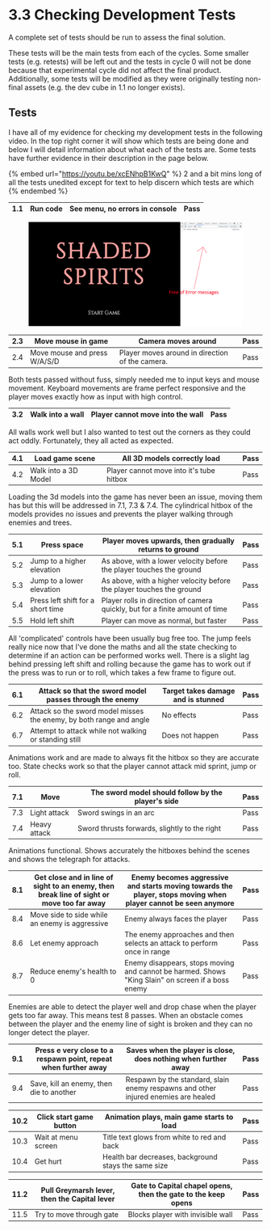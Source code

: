 # 3.3 Checking Development Tests

A complete set of tests should be run to assess the final solution.

These tests will be the main tests from each of the cycles. Some smaller tests (e.g. retests) will be left out and the tests in cycle 0 will not be done because that experimental cycle did not affect the final product. Additionally, some tests will be modified as they were originally testing non-final assets (e.g. the dev cube in 1.1 no longer exists).

## Tests

I have all of my evidence for checking my development tests in the following video. In the top right corner it will show which tests are being done and below I will detail information about what each of the tests are. Some tests have further evidence in their description in the page below.

{% embed url="https://youtu.be/xcENhpB1KwQ" %}
2 and a bit mins long of all the tests unedited except for text to help discern which tests are which
{% endembed %}

| 1.1 | Run code | See menu, no errors in console | Pass |
| --- | -------- | ------------------------------ | ---- |

<figure><img src="../.gitbook/assets/image.png" alt=""><figcaption></figcaption></figure>

| 2.3 | Move mouse in game           | Camera moves around                             | Pass |
| --- | ---------------------------- | ----------------------------------------------- | ---- |
| 2.4 | Move mouse and press W/A/S/D | Player moves around in direction of the camera. | Pass |

Both tests passed without fuss, simply needed me to input keys and mouse movement. Keyboard movements are frame perfect responsive and the player moves exactly how as input with high control.

| 3.2 | Walk into a wall | Player cannot move into the wall | Pass |
| --- | ---------------- | -------------------------------- | ---- |

All walls work well but I also wanted to test out the corners as they could act oddly. Fortunately, they all acted as expected.

| 4.1 | Load game scene      | All 3D models correctly load             | Pass |
| --- | -------------------- | ---------------------------------------- | ---- |
| 4.2 | Walk into a 3D Model | Player cannot move into it's tube hitbox | Pass |

Loading the 3d models into the game has never been an issue, moving them has but this will be addressed in 7.1, 7.3 & 7.4. The cylindrical hitbox of the models provides no issues and prevents the player walking through enemies and trees.

| 5.1 | Press space                       | Player moves upwards, then gradually returns to ground                       | Pass |
| --- | --------------------------------- | ---------------------------------------------------------------------------- | ---- |
| 5.2 | Jump to a higher elevation        | As above, with a lower velocity before the player touches the ground         | Pass |
| 5.3 | Jump to a lower elevation         | As above, with a higher velocity before the player touches the ground        | Pass |
| 5.4 | Press left shift for a short time | Player rolls in direction of camera quickly, but for a finite amount of time | Pass |
| 5.5 | Hold left shift                   | Player can move as normal, but faster                                        | Pass |

All 'complicated' controls have been usually bug free too. The jump feels really nice now that I've done the maths and all the state checking to determine if an action can be performed works well. There is a slight lag behind pressing left shift and rolling because the game has to work out if the press was to run or to roll, which takes a few frame to figure out.

| 6.1 | Attack so that the sword model passes through the enemy             | Target takes damage and is stunned | Pass |
| --- | ------------------------------------------------------------------- | ---------------------------------- | ---- |
| 6.2 | Attack so the sword model misses the enemy, by both range and angle | No effects                         | Pass |
| 6.7 | Attempt to attack while not walking or standing still               | Does not happen                    | Pass |

Animations work and are made to always fit the hitbox so they are accurate too. State checks work so that the player cannot attack mid sprint, jump or roll.

| 7.1 | Move         | The sword model should follow by the player's side | Pass |
| --- | ------------ | -------------------------------------------------- | ---- |
| 7.3 | Light attack | Sword swings in an arc                             | Pass |
| 7.4 | Heavy attack | Sword thrusts forwards, slightly to the right      | Pass |

Animations functional. Shows accurately the hitboxes behind the scenes and shows the telegraph for attacks.

| 8.1 | Get close and in line of sight to an enemy, then break line of sight or move too far away | Enemy becomes aggressive and starts moving towards the player, stops moving when player cannot be seen anymore | Pass |
| --- | ----------------------------------------------------------------------------------------- | -------------------------------------------------------------------------------------------------------------- | ---- |
| 8.4 | Move side to side while an enemy is aggressive                                            | Enemy always faces the player                                                                                  | Pass |
| 8.6 | Let enemy approach                                                                        | The enemy approaches and then selects an attack to perform once in range                                       | Pass |
| 8.7 | Reduce enemy's health to 0                                                                | Enemy disappears, stops moving and cannot be harmed. Shows "King Slain" on screen if a boss enemy              | Pass |

Enemies are able to detect the player well and drop chase when the player gets too far away. This means test 8 passes. When an obstacle comes between the player and the enemy line of sight is broken and they can no longer detect the player.

| 9.1 | Press e very close to a respawn point, repeat when further away | Saves when the player is close, does nothing when further away                     | Pass |
| --- | --------------------------------------------------------------- | ---------------------------------------------------------------------------------- | ---- |
| 9.4 | Save, kill an enemy, then die to another                        | Respawn by the standard, slain enemy respawns and other injured enemies are healed | Pass |



| 10.2 | Click start game button | Animation plays, main game starts to load            | Pass |
| ---- | ----------------------- | ---------------------------------------------------- | ---- |
| 10.3 | Wait at menu screen     | Title text glows from white to red and back          | Pass |
| 10.4 | Get hurt                | Health bar decreases, background stays the same size | Pass |



| 11.2 | Pull Greymarsh lever, then the Capital lever | Gate to Capital chapel opens, then the gate to the keep opens | Pass |
| ---- | -------------------------------------------- | ------------------------------------------------------------- | ---- |
| 11.5 | Try to move through gate                     | Blocks player with invisible wall                             | Pass |




